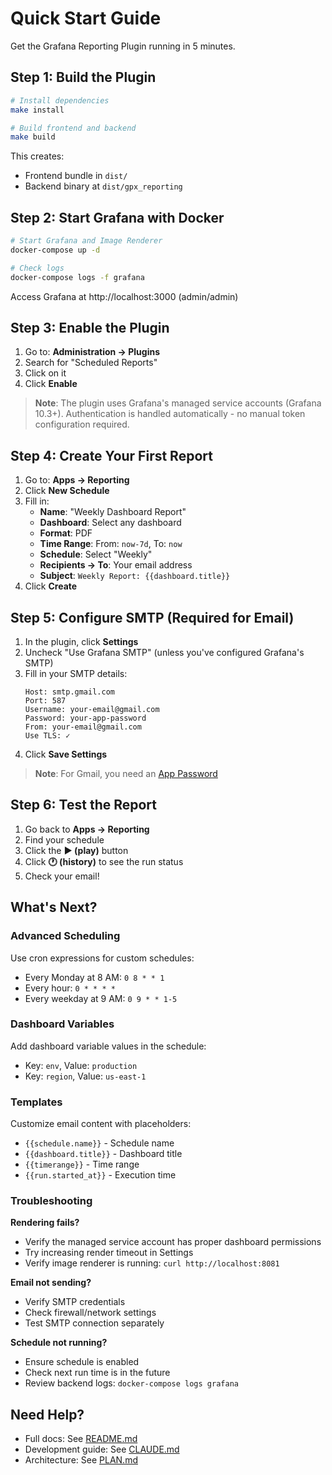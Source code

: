 # Quick Start Guide

Get the Grafana Reporting Plugin running in 5 minutes.

## Step 1: Build the Plugin

```bash
# Install dependencies
make install

# Build frontend and backend
make build
```

This creates:
- Frontend bundle in `dist/`
- Backend binary at `dist/gpx_reporting`

## Step 2: Start Grafana with Docker

```bash
# Start Grafana and Image Renderer
docker-compose up -d

# Check logs
docker-compose logs -f grafana
```

Access Grafana at http://localhost:3000 (admin/admin)

## Step 3: Enable the Plugin

1. Go to: **Administration → Plugins**
2. Search for "Scheduled Reports"
3. Click on it
4. Click **Enable**

> **Note**: The plugin uses Grafana's managed service accounts (Grafana 10.3+). Authentication is handled automatically - no manual token configuration required.

## Step 4: Create Your First Report

1. Go to: **Apps → Reporting**
2. Click **New Schedule**
3. Fill in:
   - **Name**: "Weekly Dashboard Report"
   - **Dashboard**: Select any dashboard
   - **Format**: PDF
   - **Time Range**: From: `now-7d`, To: `now`
   - **Schedule**: Select "Weekly"
   - **Recipients → To**: Your email address
   - **Subject**: `Weekly Report: {{dashboard.title}}`
4. Click **Create**

## Step 5: Configure SMTP (Required for Email)

1. In the plugin, click **Settings**
2. Uncheck "Use Grafana SMTP" (unless you've configured Grafana's SMTP)
3. Fill in your SMTP details:
   ```
   Host: smtp.gmail.com
   Port: 587
   Username: your-email@gmail.com
   Password: your-app-password
   From: your-email@gmail.com
   Use TLS: ✓
   ```
4. Click **Save Settings**

> **Note**: For Gmail, you need an [App Password](https://support.google.com/accounts/answer/185833)

## Step 6: Test the Report

1. Go back to **Apps → Reporting**
2. Find your schedule
3. Click the **▶️ (play)** button
4. Click **🕐 (history)** to see the run status
5. Check your email!

## What's Next?

### Advanced Scheduling

Use cron expressions for custom schedules:
- Every Monday at 8 AM: `0 8 * * 1`
- Every hour: `0 * * * *`
- Every weekday at 9 AM: `0 9 * * 1-5`

### Dashboard Variables

Add dashboard variable values in the schedule:
- Key: `env`, Value: `production`
- Key: `region`, Value: `us-east-1`

### Templates

Customize email content with placeholders:
- `{{schedule.name}}` - Schedule name
- `{{dashboard.title}}` - Dashboard title
- `{{timerange}}` - Time range
- `{{run.started_at}}` - Execution time

### Troubleshooting

**Rendering fails?**
- Verify the managed service account has proper dashboard permissions
- Try increasing render timeout in Settings
- Verify image renderer is running: `curl http://localhost:8081`

**Email not sending?**
- Verify SMTP credentials
- Check firewall/network settings
- Test SMTP connection separately

**Schedule not running?**
- Ensure schedule is enabled
- Check next run time is in the future
- Review backend logs: `docker-compose logs grafana`

## Need Help?

- Full docs: See [README.md](./README.md)
- Development guide: See [CLAUDE.md](./CLAUDE.md)
- Architecture: See [PLAN.md](./PLAN.md)
